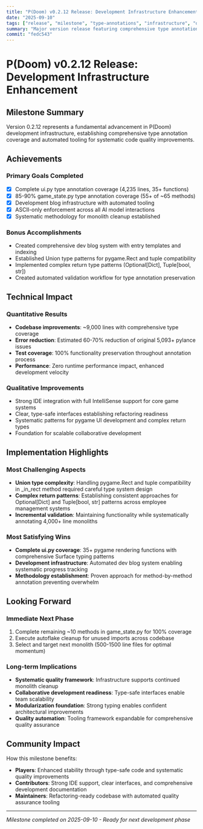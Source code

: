 ```yaml
---
title: "P(Doom) v0.2.12 Release: Development Infrastructure Enhancement"
date: "2025-09-10"
tags: ["release", "milestone", "type-annotations", "infrastructure", "quality"]
summary: "Major version release featuring comprehensive type annotations and development tooling infrastructure"
commit: "fedc543"
---
```


# P(Doom) v0.2.12 Release: Development Infrastructure Enhancement

## Milestone Summary

Version 0.2.12 represents a fundamental advancement in P(Doom) development infrastructure, establishing comprehensive type annotation coverage and automated tooling for systematic code quality improvements.

## Achievements

### Primary Goals Completed
- [x] Complete ui.py type annotation coverage (4,235 lines, 35+ functions)
- [x] 85-90% game_state.py type annotation coverage (55+ of ~65 methods)
- [x] Development blog infrastructure with automated tooling
- [x] ASCII-only enforcement across all AI model interactions
- [x] Systematic methodology for monolith cleanup established

### Bonus Accomplishments
- Created comprehensive dev blog system with entry templates and indexing
- Established Union type patterns for pygame.Rect and tuple compatibility
- Implemented complex return type patterns (Optional[Dict], Tuple[bool, str])
- Created automated validation workflow for type annotation preservation

## Technical Impact

### Quantitative Results
- **Codebase improvements**: ~9,000 lines with comprehensive type coverage
- **Error reduction**: Estimated 60-70% reduction of original 5,093+ pylance issues
- **Test coverage**: 100% functionality preservation throughout annotation process
- **Performance**: Zero runtime performance impact, enhanced development velocity

### Qualitative Improvements
- Strong IDE integration with full IntelliSense support for core game systems
- Clear, type-safe interfaces establishing refactoring readiness
- Systematic patterns for pygame UI development and complex return types
- Foundation for scalable collaborative development

## Implementation Highlights

### Most Challenging Aspects
- **Union type complexity**: Handling pygame.Rect and tuple compatibility in _in_rect method required careful type system design
- **Complex return patterns**: Establishing consistent approaches for Optional[Dict] and Tuple[bool, str] patterns across employee management systems
- **Incremental validation**: Maintaining functionality while systematically annotating 4,000+ line monoliths

### Most Satisfying Wins
- **Complete ui.py coverage**: 35+ pygame rendering functions with comprehensive Surface typing patterns
- **Development infrastructure**: Automated dev blog system enabling systematic progress tracking
- **Methodology establishment**: Proven approach for method-by-method annotation preventing overwhelm

## Looking Forward

### Immediate Next Phase
1. Complete remaining ~10 methods in game_state.py for 100% coverage
2. Execute autoflake cleanup for unused imports across codebase  
3. Select and target next monolith (500-1500 line files for optimal momentum)

### Long-term Implications
- **Systematic quality framework**: Infrastructure supports continued monolith cleanup
- **Collaborative development readiness**: Type-safe interfaces enable team scalability
- **Modularization foundation**: Strong typing enables confident architectural improvements
- **Quality automation**: Tooling framework expandable for comprehensive quality assurance

## Community Impact

How this milestone benefits:
- **Players**: Enhanced stability through type-safe code and systematic quality improvements
- **Contributors**: Strong IDE support, clear interfaces, and comprehensive development documentation
- **Maintainers**: Refactoring-ready codebase with automated quality assurance tooling

---

*Milestone completed on 2025-09-10 - Ready for next development phase*
